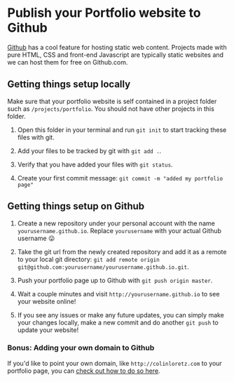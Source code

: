 # Publish your Portfolio website to Github

[Github](http://github.com) has a cool feature for hosting static web content. Projects made with pure HTML, CSS and front-end Javascript are typically static websites and we can host them for free on Github.com.


## Getting things setup locally

Make sure that your portfolio website is self contained in a project folder such as `/projects/portfolio`. You should not have other projects in this folder.

1. Open this folder in your terminal and run `git init` to start tracking these files with git.

2. Add your files to be tracked by git with `git add .`.

3. Verify that you have added your files with `git status`.

4. Create your first commit message: `git commit -m "added my portfolio page"`


## Getting things setup on Github

1. Create a new repository under your personal account with the name `yourusername.github.io`. Replace `yourusername` with your actual Github username :stuck_out_tongue:

2. Take the git url from the newly created repository and add it as a remote to your local git directory: `git add remote origin git@github.com:yourusername/yourusername.github.io.git`.

3. Push your portfolio page up to Github with `git push origin master`.

4. Wait a couple minutes and visit `http://yourusername.github.io` to see your website online!

5. If you see any issues or make any future updates, you can simply make your changes locally, make a new commit and do another `git push` to update your website!

### Bonus: Adding your own domain to Github

If you'd like to point your own domain, like `http://colinloretz.com` to your portfolio page, you can [check out how to do so here](https://help.github.com/articles/quick-start-setting-up-a-custom-domain/).
